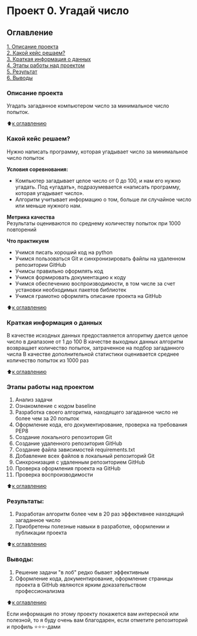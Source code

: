 # Проект 0. Угадай число

## Оглавление  
[1. Описание проекта](.README.md#Описание-проекта)  
[2. Какой кейс решаем?](.README.md#Какой-кейс-решаем)  
[3. Краткая информация о данных](.README.md#Краткая-информация-о-данных)  
[4. Этапы работы над проектом](.README.md#Этапы-работы-над-проектом)  
[5. Результат](.README.md#Результат)    
[6. Выводы](.README.md#Выводы) 

### Описание проекта    
Угадать загаданное компьютером число за минимальное число попыток.

:arrow_up:[к оглавлению](.README.md#Оглавление)


### Какой кейс решаем?    
Нужно написать программу, которая угадывает число за минимальное число попыток

**Условия соревнования:**  
- Компьютер загадывает целое число от 0 до 100, и нам его нужно угадать. Под «угадать», подразумевается «написать программу, которая угадывает число».
- Алгоритм учитывает информацию о том, больше ли случайное число или меньше нужного нам.

**Метрика качества**     
Результаты оцениваются по среднему количеству попыток при 1000 повторений

**Что практикуем**     
- Учимся писать хороший код на python
- Учимся пользоваться Git и синхронизировать файлы на удаленном репозитории GitHub
- Учимсы правильно оформлять код
- Учимся формировать документацию к коду
- Учимся обеспечению воспроизводимости, в том числе за счет установки необходимых пакетов библиотек
- Учимся грамотно оформлять описание проекта на GitHub

:arrow_up:[к оглавлению](.README.md#Оглавление)

### Краткая информация о данных
В качестве исходных данных предоставляется алгоритму дается целое число в диапазоне от 1 до 100
В качестве выходных данных алгоритм возвращает количество попыток, затраченное на подбор загаданного числа
В качестве дополнительной статистики оценивается среднее количество попыток из 1000 раз
  
:arrow_up:[к оглавлению](.README.md#Оглавление)


### Этапы работы над проектом  
1. Анализ задачи
2. Ознакомление с кодом baseline
3. Разработка своего алгоритма, находящего загаданное число не более чем за 20 попыток
4. Оформление кода, его документирование, проверка на требования PEP8
5. Создание локального репозитория Git
6. Создание удаленного репозитория GitHub
7. Создание файла зависимостей requirements.txt
8. Добавление всех файлов в локальный репозиторий Git
9. Синхронизация с удаленным репозиторием GitHub
10. Проверка оформления проекта на GitHub
11. Проверка воспроизводимости

:arrow_up:[к оглавлению](.README.md#Оглавление)


### Результаты:  
1. Разработан алгоритм более чем в 20 раз эффективнее находящий загаданное число
2. Приобретены полезные навыки в разработке, оформлении и публикации проекта

:arrow_up:[к оглавлению](.README.md#Оглавление)


### Выводы:  
1. Решение задачи "в лоб" редко бывает эффективным
2. Оформление кода, документирование, оформление страницы проекта в GitHub являются ярким доказательством профессионализма

:arrow_up:[к оглавлению](.README.md#Оглавление)


Если информация по этому проекту покажется вам интересной или полезной, то я буду очень вам благодарен, если отметите репозиторий и профиль ⭐️⭐️⭐️-дами